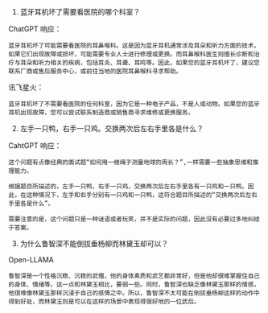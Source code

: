 


1.   蓝牙耳机坏了需要看医院的哪个科室？

ChatGPT 响应：
```
蓝牙耳机坏了可能需要看医院的耳鼻喉科。这是因为蓝牙耳机通常涉及耳朵和听力方面的技术，如果它们出现故障或损坏，可能需要专业人士进行修理或更换。而耳鼻喉科医生则擅长诊断和治疗与耳朵和听力相关的疾病，包括耳炎、耳聋、耳鸣等。因此，如果您的蓝牙耳机坏了，建议您联系厂商或售后服务中心，或前往当地的医院耳鼻喉科寻求帮助。
```
讯飞星火：
```
蓝牙耳机坏了不需要看医院的任何科室，因为它是一种电子产品，不是人或动物。如果您的蓝牙耳机出现故障，您可以尝试联系制造商或销售商寻求维修或更换服务。
```

2.  左手一只鸭，右手一只鸡。交换两次后左右手里各是什么？

CahtGPT 响应：
```
这个问题有点像经典的面试题“如何用一根绳子测量地球的周长？”,一样需要一些抽象思维和推理能力。

根据题目所描述的，左手一只鸭，右手一只鸡，交换两次后左右手里各有一只鸡和一只鸭。因此，在这种情况下，左手和右手分别有一只鸡和一只鸭，这符合题目所描述的“交换两次后左右手里各是什么”。

需要注意的是，这个问题只是一种谜语或者玩笑，并不是实际的问题，因此没有必要过多地纠结于答案。

```


3.  为什么鲁智深不能倒拔垂杨柳而林黛玉却可以？

Open-LLAMA
```
鲁智深是一个性格沉稳、沉稳的武僧，他的身体素质和武艺都非常好，但是他却很难掌握住自己的身体、情绪等。这一点和林黛玉相比，要弱一些。同时，鲁智深也缺乏像林黛玉那样的情感，他很难像林黛玉那样沉浸于自己的感情之中。所以，鲁智深不太可能在倒拔垂杨柳这样的动作中得到好处，而林黛玉则是可以在这样的场景中表现得很好地的一位武后。

```
